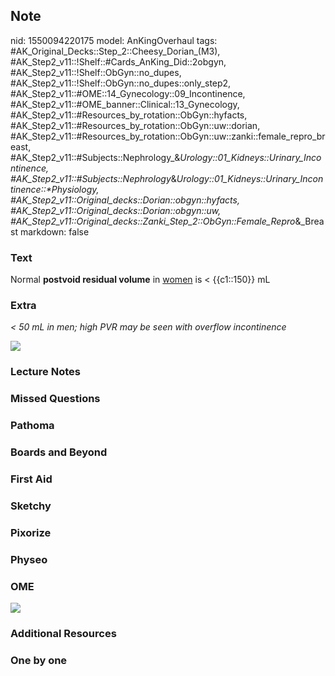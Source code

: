 ## Note
nid: 1550094220175
model: AnKingOverhaul
tags: #AK_Original_Decks::Step_2::Cheesy_Dorian_(M3), #AK_Step2_v11::!Shelf::#Cards_AnKing_Did::2obgyn, #AK_Step2_v11::!Shelf::ObGyn::no_dupes, #AK_Step2_v11::!Shelf::ObGyn::no_dupes::only_step2, #AK_Step2_v11::#OME::14_Gynecology::09_Incontinence, #AK_Step2_v11::#OME_banner::Clinical::13_Gynecology, #AK_Step2_v11::#Resources_by_rotation::ObGyn::hyfacts, #AK_Step2_v11::#Resources_by_rotation::ObGyn::uw::dorian, #AK_Step2_v11::#Resources_by_rotation::ObGyn::uw::zanki::female_repro_breast, #AK_Step2_v11::#Subjects::Nephrology_&_Urology::01_Kidneys::Urinary_Incontinence, #AK_Step2_v11::#Subjects::Nephrology_&_Urology::01_Kidneys::Urinary_Incontinence::*Physiology, #AK_Step2_v11::Original_decks::Dorian::obgyn::hyfacts, #AK_Step2_v11::Original_decks::Dorian::obgyn::uw, #AK_Step2_v11::Original_decks::Zanki_Step_2::ObGyn::Female_Repro_&_Breast
markdown: false

### Text
Normal <b>postvoid residual volume</b> in <u>women</u> is <
{{c1::150}} mL

### Extra
<i>< 50 mL in men; high PVR may be seen with overflow
incontinence</i>
<div>
  <div>
    <i><img src="afdgdhj.png"></i>
  </div>
</div>

### Lecture Notes


### Missed Questions


### Pathoma


### Boards and Beyond


### First Aid


### Sketchy


### Pixorize


### Physeo


### OME
<div class="ome-widget">
  <a href=
  "https://onlinemeded.org/spa/gynecology?ref=anki"><img src=
  "_OME_AnkiFlashcards_Topic_3.png"></a>
</div>

### Additional Resources


### One by one

